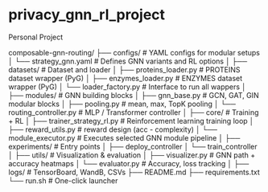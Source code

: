 # privacy_gnn_rl_project

Personal Project

composable-gnn-routing/
├── configs/                     # YAML configs for modular setups
│   └── strategy_gnn.yaml        # Defines GNN variants and RL options
│
├── datasets/                   # Dataset and loader
│   ├── proteins_loader.py       # PROTEINS dataset wrapper (PyG)
│   ├── enzymes_loader.py        # ENZYMES dataset wrapper (PyG)
│   └── loader_factory.py       # Interface to run all wappers
│
├── modules/                    # GNN building blocks
│   ├── gnn_base.py              # GCN, GAT, GIN modular blocks
│   ├── pooling.py               # mean, max, TopK pooling
│   └── routing_controller.py    # MLP / Transformer controller
│
├── core/                       # Training + RL
│   ├── trainer_strategy_rl.py   # Reinforcement learning training loop
│   ├── reward_utils.py          # reward design (acc - complexity)
│   └── module_executor.py       # Executes selected GNN module pipeline
│
├── experiments/               # Entry points
│   ├── deploy_controller
│   └── train_controller
│
├── utils/                      # Visualization & evaluation
│   ├── visualizer.py            # GNN path + accuracy heatmaps
│   └── evaluator.py             # Accuracy, loss tracking
│
├── logs/                       # TensorBoard, WandB, CSVs
├── README.md
├── requirements.txt
└── run.sh                      # One-click launcher